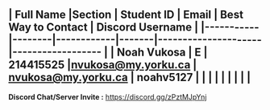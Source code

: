 | Full Name |Section | Student ID | Email | Best Way to Contact | Discord Username
|
|-----------|--------|------------|-------|---------------------|------------------
|
| Noah Vukosa | E | 214415525 |nvukosa@my.yorku.ca | nvukosa@my.yorku.ca | noahv5127
|
| 
|
|
|
| 
|
| 
|
---


**Discord Chat/Server Invite :** https://discord.gg/zPztMJpYnj

